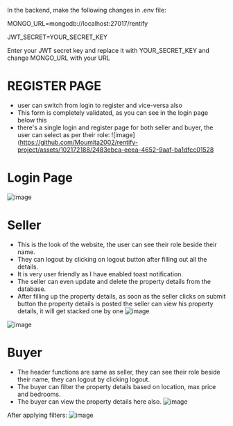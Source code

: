 In the backend, make the following changes in .env file:




MONGO_URL=mongodb://localhost:27017/rentify

JWT_SECRET=YOUR_SECRET_KEY



Enter your JWT secret key and replace it with YOUR_SECRET_KEY and change MONGO_URL with your URL


# REGISTER PAGE
- user can switch from login to register and vice-versa also
- This form is completely validated, as you can see in the login page below this
- there's a single login and register page for both seller and buyer, the user can select as per their role:
![image](https://github.com/Moumita2002/rentify-project/assets/102172188/2483ebca-eeea-4652-9aaf-ba1dfcc01528

# Login Page

![image](https://github.com/Moumita2002/rentify-project/assets/102172188/86f7c9bf-919e-43f8-b78e-2f9d93a27273)


# Seller
- This is the look of the website, the user can see their role beside their name.
- They can logout by clicking on logout button after filling out all the details.
- It is very user friendly as I have enabled toast notification.
- The seller can even update and delete the property details from the database.
- After filling up the property details, as soon as the seller clicks on submit button the property details is posted the seller can view his property details, it will get stacked one by one
![image](https://github.com/Moumita2002/rentify-project/assets/102172188/973fbebb-34c4-490a-8b46-e3d77e247f9f)

![image](https://github.com/Moumita2002/rentify-project/assets/102172188/45dd6951-03e0-4354-b4ba-dd4347856d3b)


# Buyer
- The header functions are same as seller, they can see their role beside their name, they can logout by clicking logout.
- The buyer can filter the property details based on location, max price and bedrooms.
- The buyer can view the property details here also.
![image](https://github.com/Moumita2002/rentify-project/assets/102172188/f58d385b-a4aa-49b9-be71-7e2e6b515edf)

After applying filters:
![image](https://github.com/Moumita2002/rentify-project/assets/102172188/d67e985c-5567-43c5-9f91-b81e0f226dda)


  


